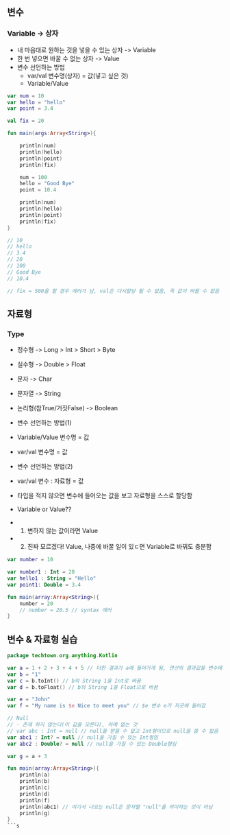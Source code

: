 ## 변수
### Variable -> 상자
- 내 마음대로 원하는 것을 넣을 수 있는 상자 -> Variable
- 한 번 넣으면 바꿀 수 없는 상자 -> Value
- 변수 선언하는 방법
	- var/val 변수명(상자) = 값(넣고 싶은 것)
	- Variable/Value
```Kotlin
var num = 10
var hello = "hello"
var point = 3.4

val fix = 20

fun main(args:Array<String>){

    println(num)
    println(hello)
    println(point)
    println(fix)

    num = 100
    hello = "Good Bye"
    point = 10.4

    println(num)
    println(hello)
    println(point)
    println(fix)
}

// 10
// hello
// 3.4
// 20
// 100
// Good Bye
// 10.4

// fix = 500을 할 경우 에러가 남, val은 다시할당 될 수 없음, 즉 값이 바뀔 수 없음
```

## 자료형
### Type
- 정수형 -> Long > Int > Short > Byte
- 실수형 -> Double > Float
- 문자 -> Char
- 문자열 -> String
- 논리형(참True/거짓False) -> Boolean

- 변수 선언하는 방법(1)
- Variable/Value 변수명 = 값
- var/val 변수명 = 값

- 변수 선언하는 방법(2)
- var/val 변수 : 자료형 = 값
- 타입을 적지 않으면 변수에 들어오는 값을 보고 자료형을 스스로 할당함 

- Variable or Value??
- 1. 변하지 않는 값이라면 Value
- 2. 진짜 모르겠다! Value, 나중에 바꿀 일이 있ㄷ면 Variable로 바꿔도 충분함
```Kotlin
var number = 10

var number1 : Int = 20
var hello1 : String = "Hello"
var point1: Double = 3.4

fun main(array:Array<String>){
    number = 20
    // number = 20.5 // syntax 에러
}
```

## 변수 & 자료형 실습
```Kotlin
package techtown.org.anything.Kotlin

var a = 1 + 2 + 3 + 4 + 5 // 더한 결과가 a에 들어가게 됨, 연산의 결과값을 변수에 넣어줄 수 있음
var b = "1"
var c = b.toInt() // b의 String 1을 Int로 바꿈
var d = b.toFloat() // b의 String 1을 Float으로 바꿈

var e = "John"
var f = "My name is $e Nice to meet you" // $e 변수 e가 저곳에 들어감

// Null
// - 존재 하지 않는다(이 값을 모른다), 아예 없는 것
// var abc : Int = null // null을 받을 수 없고 Int형이므로 null을 쓸 수 없음
var abc1 : Int? = null // null을 가질 수 있는 Int형임
var abc2 : Double? = null // null을 가질 수 있는 Double형임

var g = a + 3

fun main(array:Array<String>){
    println(a)
    println(b)
    println(c)
    println(d)
    println(f)
    println(abc1) // 여기서 나오는 null은 문자열 "null"을 의미하는 것이 아님
    println(g)
}
```s